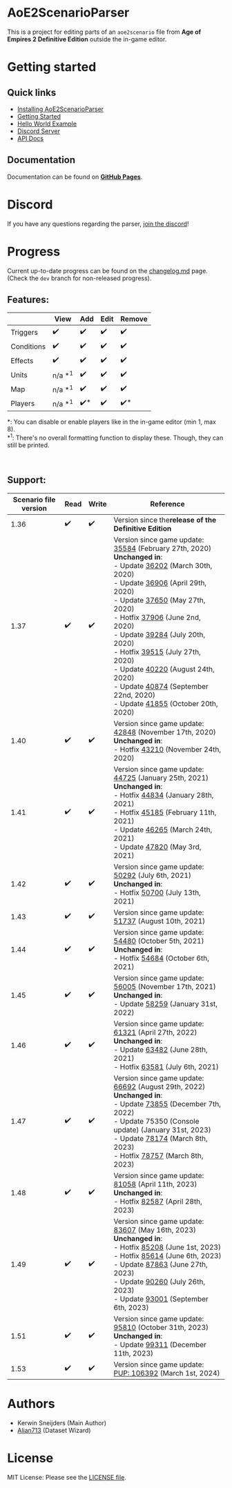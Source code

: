 # AoE2ScenarioParser

This is a project for editing parts of an `aoe2scenario` file from **Age of Empires 2 Definitive Edition** outside
the in-game editor.

# Getting started

[GitHub Pages]: https://ksneijders.github.io/AoE2ScenarioParser/
## Quick links

- [Installing AoE2ScenarioParser](https://ksneijders.github.io/AoE2ScenarioParser/installation/)
- [Getting Started](https://ksneijders.github.io/AoE2ScenarioParser/getting_started/)
- [Hello World Example](https://ksneijders.github.io/AoE2ScenarioParser/hello_world/)
- [Discord Server](https://discord.gg/DRUtmugXT3)
- [API Docs](https://ksneijders.github.io/AoE2ScenarioParser/api_docs/aoe2_scenario/)

## Documentation

Documentation can be found on **[GitHub Pages]**.

# Discord

If you have any questions regarding the parser, [join the discord]!

[join the discord]: https://discord.gg/DRUtmugXT3
# Progress

Current up-to-date progress can be found on the [changelog.md] page. (Check the `dev` branch for non-released progress).

[changelog.md]: https://github.com/KSneijders/AoE2ScenarioParser/blob/dev/CHANGELOG.md
## Features:


|            | View               | Add                 | Edit               | Remove              |
|------------|--------------------|---------------------|--------------------|---------------------|
| Triggers   | :heavy_check_mark: | :heavy_check_mark:  | :heavy_check_mark: | :heavy_check_mark:  |
| Conditions | :heavy_check_mark: | :heavy_check_mark:  | :heavy_check_mark: | :heavy_check_mark:  |
| Effects    | :heavy_check_mark: | :heavy_check_mark:  | :heavy_check_mark: | :heavy_check_mark:  |
| Units      | n/a *<sup>1</sup>  | :heavy_check_mark:  | :heavy_check_mark: | :heavy_check_mark:  |
| Map        | n/a *<sup>1</sup>  | :heavy_check_mark:  | :heavy_check_mark: | :heavy_check_mark:  |
| Players    | n/a *<sup>1</sup>  | :heavy_check_mark:* | :heavy_check_mark: | :heavy_check_mark:* |

*: You can disable or enable players like in the in-game editor (min 1, max 8).  
*<sup>1</sup>: There's no overall formatting function to display these. Though, they can still be printed.

&nbsp;

## Support:


| Scenario file version | Read               | Write              | Reference                                                                                                                                                                                                                                                                                                                                                                                                                                                         |
|-----------------------|--------------------|--------------------|-------------------------------------------------------------------------------------------------------------------------------------------------------------------------------------------------------------------------------------------------------------------------------------------------------------------------------------------------------------------------------------------------------------------------------------------------------------------|
| 1.36                  | :heavy_check_mark: | :heavy_check_mark: | Version since the**release of the Definitive Edition**                                                                                                                                                                                                                                                                                                                                                                                                            |
| 1.37                  | :heavy_check_mark: | :heavy_check_mark: | Version since game update: [35584] (February 27th, 2020) <br> **Unchanged in**: <br> - Update [36202] (March 30th, 2020) <br> - Update [36906] (April 29th, 2020) <br> - Update [37650] (May 27th, 2020) <br> - Hotfix [37906] (June 2nd, 2020) <br> - Update [39284] (July 20th, 2020) <br> - Hotfix [39515] (July 27th, 2020) <br> - Update [40220] (August 24th, 2020) <br> - Update [40874] (September 22nd, 2020) <br> - Update [41855] (October 20th, 2020) |
| 1.40                  | :heavy_check_mark: | :heavy_check_mark: | Version since game update: [42848] (November 17th, 2020) <br> **Unchanged in**: <br> - Hotfix [43210] (November 24th, 2020)                                                                                                                                                                                                                                                                                                                                       |
| 1.41                  | :heavy_check_mark: | :heavy_check_mark: | Version since game update: [44725] (January 25th, 2021) <br> **Unchanged in**: <br> - Hotfix [44834] (January 28th, 2021)<br> - Hotfix [45185] (February 11th, 2021)<br> - Update [46265] (March 24th, 2021)<br> - Update [47820] (May 3rd, 2021)                                                                                                                                                                                                                 |
| 1.42                  | :heavy_check_mark: | :heavy_check_mark: | Version since game update: [50292] (July 6th, 2021) <br> **Unchanged in**: <br> - Hotfix [50700] (July 13th, 2021)                                                                                                                                                                                                                                                                                                                                                |
| 1.43                  | :heavy_check_mark: | :heavy_check_mark: | Version since game update: [51737] (August 10th, 2021)                                                                                                                                                                                                                                                                                                                                                                                                            |
| 1.44                  | :heavy_check_mark: | :heavy_check_mark: | Version since game update: [54480] (October 5th, 2021) <br> **Unchanged in**: <br> - Hotfix [54684] (October 6th, 2021)                                                                                                                                                                                                                                                                                                                                           |
| 1.45                  | :heavy_check_mark: | :heavy_check_mark: | Version since game update: [56005] (November 17th, 2021) <br> **Unchanged in**: <br> - Update [58259] (January 31st, 2022)                                                                                                                                                                                                                                                                                                                                        |
| 1.46                  | :heavy_check_mark: | :heavy_check_mark: | Version since game update: [61321] (April 27th, 2022) <br> **Unchanged in**: <br> - Update [63482] (June 28th, 2021) <br> - Hotfix [63581] (July 6th, 2021)                                                                                                                                                                                                                                                                                                       |
| 1.47                  | :heavy_check_mark: | :heavy_check_mark: | Version since game update: [66692] (August 29th, 2022) <br> **Unchanged in**: <br> - Update [73855] (December 7th, 2022) <br> - Update 75350 (Console update) (January 31st, 2023) <br> - Update [78174] (March 8th, 2023) <br> - Hotfix [78757] (March 8th, 2023)                                                                                                                                                                                                |
| 1.48                  | :heavy_check_mark: | :heavy_check_mark: | Version since game update: [81058] (April 11th, 2023) <br> **Unchanged in**: <br> - Hotfix [82587] (April 28th, 2023)                                                                                                                                                                                                                                                                                                                                             |
| 1.49                  | :heavy_check_mark: | :heavy_check_mark: | Version since game update: [83607] (May 16th, 2023) <br> **Unchanged in**: <br> - Hotfix [85208] (June 1st, 2023) <br> - Hotfix [85614] (June 6th, 2023) <br> - Update [87863] (June 27th, 2023) <br> - Update [90260] (July 26th, 2023) <br> - Update [93001] (September 6th, 2023)                                                                                                                                                                              |
| 1.51                  | :heavy_check_mark: | :heavy_check_mark: | Version since game update: [95810] (October 31th, 2023) <br> **Unchanged in**: <br> - Update [99311] (December 11th, 2023)                                                                                                                                                                                                                                                                                                                                        |
| 1.53                  | :heavy_check_mark: | :heavy_check_mark: | Version since game update: [PUP: 106392] (March 1st, 2024)                                                                                                                                                                                                                                                                                                                                                                                                        |

[35584]: https://www.ageofempires.com/news/aoe2de-update-35584/
[36202]: https://www.ageofempires.com/news/aoe2de-update-36202/
[36906]: https://www.ageofempires.com/news/aoe2de-update-36906/
[37650]: https://www.ageofempires.com/news/aoe2de-update-37650/
[37906]: https://www.ageofempires.com/news/aoe2de-hotfix-37906/
[39284]: https://www.ageofempires.com/news/aoe2de-update-39284/
[39515]: https://www.ageofempires.com/news/aoe2de-hotfix-39515/
[40220]: https://www.ageofempires.com/news/aoe2de-update-40220/
[40874]: https://www.ageofempires.com/news/aoe2de-update-40874/
[41855]: https://www.ageofempires.com/news/aoe2de-update-41855/
[42848]: https://www.ageofempires.com/news/aoe2de-update-42848/
[43210]: https://www.ageofempires.com/news/aoe2de-hotfix-43210/
[44725]: https://www.ageofempires.com/news/aoeiide-update-44725/
[44834]: https://www.ageofempires.com/news/aoeiide-update-44725/#hotfix-44834
[45185]: https://www.ageofempires.com/news/aoe2de-hotfix-45185/
[46265]: https://www.ageofempires.com/news/aoe2de-update-46295/
[47820]: https://www.ageofempires.com/news/aoe2de-update-47820/
[50292]: https://www.ageofempires.com/news/aoe2de-update-50292/
[50700]: https://www.ageofempires.com/news/aoe2de-update-50292/#hotfix-50700
[51737]: https://www.ageofempires.com/news/aoeiide-update-51737/
[54480]: https://www.ageofempires.com/news/aoeii-de-update-54480/
[54684]: https://www.ageofempires.com/news/aoeii-de-update-54480/#hotfix-54684
[56005]: https://www.ageofempires.com/news/aoeii_de_update_56005/
[58259]: https://www.ageofempires.com/news/aoe-ii-de-update-58259/
[61321]: https://www.ageofempires.com/news/age-of-empires-ii-definitive-edition-update-61321/
[63482]: https://www.ageofempires.com/news/age-of-empires-ii-definitive-edition-update-63482/
[63581]: https://www.ageofempires.com/news/age-of-empires-ii-definitive-edition-update-63482#Hotfix-63581
[66692]: https://www.ageofempires.com/news/age-of-empires-ii-definitive-edition-update-66692/
[73855]: https://www.ageofempires.com/news/age-of-empires-ii-definitive-edition-update-73855/
[78174]: https://www.ageofempires.com/news/age-of-empires-ii-definitive-edition-update-78174/
[78757]: https://www.ageofempires.com/news/age-of-empires-ii-definitive-edition-update-78174#641ecbac39a80
[81058]: https://www.ageofempires.com/news/age-of-empires-ii-definitive-edition-update-81058/
[82587]: https://www.ageofempires.com/news/age-of-empires-ii-definitive-edition-hotfix-82587/
[83607]: https://www.ageofempires.com/news/age-of-empires-ii-definitive-edition-update-83607/
[85208]: https://www.ageofempires.com/news/age-of-empires-ii-definitive-edition-hotfix-85208/
[85614]: https://www.ageofempires.com/news/age-of-empires-ii-definitive-edition-hotfix-85614/
[87863]: https://www.ageofempires.com/news/age-of-empires-ii-definitive-edition-update-87863/
[90260]: https://www.ageofempires.com/news/age-of-empires-ii-definitive-edition-update-90260/
[93001]: https://www.ageofempires.com/news/age-of-empires-ii-definitive-edition-update-93001/
[95810]: https://www.ageofempires.com/news/preview-age-of-empires-ii-definitive-edition-update-95810/
[99311]: https://www.ageofempires.com/news/age-of-empires-ii-definitive-edition-update-99311/
[PUP: 106392]: https://steamcommunity.com/app/813780/discussions/28/4300445619234521829/

# Authors

- Kerwin Sneijders (Main Author)
- [Alian713](https://github.com/Divy1211) (Dataset Wizard)

# License

MIT License: Please see the [LICENSE file].

[license file]: https://github.com/KSneijders/AoE2ScenarioParser/blob/dev/LICENSE
